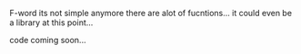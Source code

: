 F-word its not simple anymore there are alot of fucntions...
it could even be a library at this point...

code coming soon...
